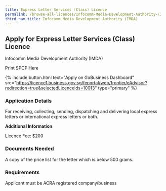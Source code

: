```yaml
---
title: Express Letter Services (Class) Licence
permalink: /browse-all-licences/Infocomm-Media-Development-Authority-(IMDA)/Express-Letter-Services-(Class)-Licence
third_nav_title: Infocomm Media Development Authority (IMDA)
---
```


## Apply for Express Letter Services (Class) Licence

Infocomm Media Development Authority (IMDA)

Print SPCP Here


{% include button.html text="Apply on GoBusiness Dashboard" src="https://licence1.business.gov.sg/feportal/web/frontier/eAdvisor?redirection=true&selectedLicenceIds=10013" type="primary" %}

### Application Details

<p>For receiving, collecting, sending, dispatching and delivering local express letters or international express letters or both.</p>

**Additional Information**

Licence Fee: $200


### Documents Needed

A copy of the price list for the letter which is below 500 grams.

### Requirements

Applicant must be ACRA registered company/business

